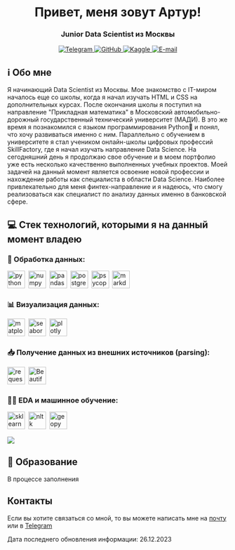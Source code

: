 <div id="header" align="center">
  <h1>Привет, меня зовут Артур!</h1>
  <h3>Junior Data Scientist из Москвы</h3> 
</div>

<div id="socials" align="center">
  <a href="https://t.me/ArturArtikov">
    <img src="https://img.shields.io/badge/Telegram-white?style=for-the-badge&logo=telegram&logoColor=blue" alt="Telegram">
  </a>
  <a href="https://github.com/ArturArtikov">
    <img src="https://img.shields.io/badge/github-white?style=for-the-badge&logo=github&logoColor=black" alt="GitHub">
  </a>
  <a href="https://www.kaggle.com/arturartikov">
    <img src="https://img.shields.io/badge/kaggle-white?style=for-the-badge&logo=kaggle&logoColor=cyan" alt="Kaggle">
  </a>
  <a href="mailto:arturartikov@outlook.com">
    <img src="https://img.shields.io/badge/email-white?style=for-the-badge&logo=gmail&logoColor=red" alt="E-mail">
  </a>
</div>

## ℹ️ Обо мне
Я начинающий Data Scientist из Москвы. Мое знакомство с IT-миром началось еще со школы, когда я начал изучать HTML и CSS на дополнительных курсах. После окончания школы я поступил на направление "Прикладная математика" в Московский автомобильно-дорожный государственный технический университет (МАДИ). В это же время я познакомился с языком программирования Python🐍 и понял, что хочу развиваться именно с ним. Параллельно с обучением в университете я стал учеником онлайн-школы цифровых профессий SkillFactory, где я начал изучать направление Data Science. На сегодняшний день я продолжаю свое обучение и в моем портфолио уже есть несколько качественно выполненных учебных проектов. 
Моей задачей на данный момент является освоение новой профессии и нахождение работы как специалиста в области Data Science. Наиболее привлекательно для меня финтех-направление и я надеюсь, что смогу реализоваться как специалист по анализу данных именно в банковской сфере.

## 💻 Стек технологий, которыми я на данный момент владею

### 🔬 Обработка данных: 

<img src="https://cdn.jsdelivr.net/gh/devicons/devicon/icons/python/python-original-wordmark.svg" title="python" width="40" height="40" />&nbsp;
<img src="https://cdn.jsdelivr.net/gh/devicons/devicon/icons/numpy/numpy-original-wordmark.svg" title="numpy" width="40" height="40" />&nbsp;
<img src="https://cdn.jsdelivr.net/gh/devicons/devicon/icons/pandas/pandas-original-wordmark.svg" title="pandas" width="40" height="40" />&nbsp;
<img src="https://cdn.jsdelivr.net/gh/devicons/devicon/icons/postgresql/postgresql-original-wordmark.svg" title="postgresql" width="40" height="40" />&nbsp;
<img src="https://encrypted-tbn0.gstatic.com/images?q=tbn:ANd9GcT2aR_EK_7SalOQ6_fe5fbd6RaaRJ9dH4gY9MkVBWneqNGk0L-I45Mv6AjEqYzsHqIcZSI&usqp=CAU" title="psycopg2" width="40" height="40" />&nbsp;
<img src="https://cdn.jsdelivr.net/gh/devicons/devicon/icons/markdown/markdown-original.svg" title="markdown" width="40" height="40" />&nbsp;

### 📊 Визуализация данных: 

<img src="https://helve-blog.com/images/icon/matplotlib.png" title="matplotlib" width="40" height="40" />&nbsp;
<img src="https://encrypted-tbn0.gstatic.com/images?q=tbn:ANd9GcS2NlF-TJs7t4xv02opfzaBDvPrnDTiwDbdLg&usqp=CAU" title="seaborn" width="40" height="40" />&nbsp;
<img src="https://store-images.s-microsoft.com/image/apps.36868.bfb0e2ee-be9e-4c73-807f-e0a7b805b1be.712aff5d-5800-47e0-97be-58d17ada3fb8.a46845e6-ce94-44cf-892b-54637c6fcf06" title="plotly" width="40" height="40" />&nbsp;

### 📥 Получение данных из внешних источников (parsing):

<img src="https://upload.wikimedia.org/wikipedia/commons/thumb/a/aa/Requests_Python_Logo.png/800px-Requests_Python_Logo.png" title="request" width="40" height="40" />&nbsp;
<img src="https://play-lh.googleusercontent.com/yMjUC6LBh7uOCK6wUcIEf5MHZQmSqDPXoInOQLZzw0DWQsPJuvkwSymX2zI4Ok7i_BY" title="BeautifulSoup4" width="40" height="40" />&nbsp;

### 👨‍💻 EDA и машинное обучение:

<img src="https://pbs.twimg.com/profile_images/1597302113851285505/uLahwA4q_400x400.jpg" title="sklearn" width="40" height="40" />&nbsp;
<img src="https://miro.medium.com/v2/resize:fit:1184/0*zKRz1UgqpOZ4bvuA" title="nltk" width="40" height="40" />&nbsp;
<img src="https://avatars.githubusercontent.com/u/1385808?s=280&v=4" title="geopy" width="40" height="40" />&nbsp;

![](http://github-profile-summary-cards.vercel.app/api/cards/profile-details?username=ArturArtikov&theme=default)

## 🏫 Образование

В процессе заполнения

## Контакты
Если вы хотите связаться со мной, то вы можете написать мне на [почту](arturartikov@outlook.com) или в [Telegram](https://t.me/ArturArtikov)

Дата последнего обновления информации: 26.12.2023
